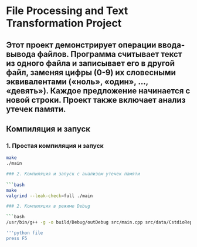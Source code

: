 # File Processing and Text Transformation Project

Этот проект демонстрирует операции ввода-вывода файлов. Программа считывает текст из одного файла и записывает его в другой файл, заменяя цифры (0-9) их словесными эквивалентами («ноль», «один», ..., «девять»). Каждое предложение начинается с новой строки. Проект также включает анализ утечек памяти.
---

## Компиляция и запуск

### 1. Простая компиляция и запуск

```bash
make
./main

### 2. Компиляция и запуск с анализом утечек памяти
 
```bash
make
valgrind --leak-check=full ./main

### 2. Компиляция в режиме Debug

```bash
/usr/bin/g++ -g -o build/Debug/outDebug src/main.cpp src/data/CstdioRepository.cpp src/data/dao.cpp src/data/FstreamRepository.cpp src/data/RepoFactory.cpp src/domain/TextProcessor.cpp src/entities/TextEntity.cpp src/utils/ArgumentParser.cpp src/utils/NumberToWordConverter.cpp src/utils/string_utils.cpp  

'''python file
press F5